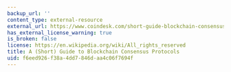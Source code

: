 ```yaml
---
backup_url: ''
content_type: external-resource
external_url: https://www.coindesk.com/short-guide-blockchain-consensus-protocols
has_external_license_warning: true
is_broken: false
license: https://en.wikipedia.org/wiki/All_rights_reserved
title: A (Short) Guide to Blockchain Consensus Protocols
uid: f6eed926-f38a-4dd7-846d-aa4c06f7694f
---
```

